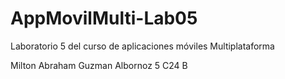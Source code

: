 # AppMovilMulti-Lab05
Laboratorio 5 del curso de aplicaciones móviles Multiplataforma

Milton Abraham Guzman Albornoz 5 C24 B
